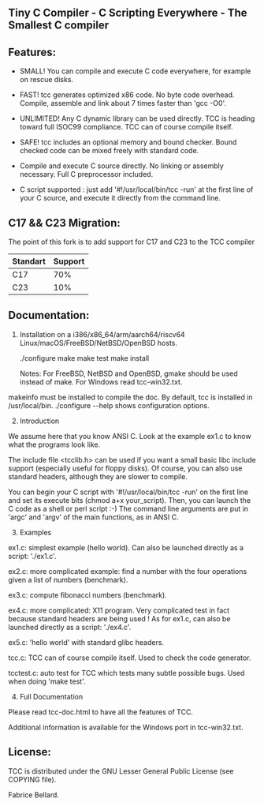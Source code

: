 Tiny C Compiler - C Scripting Everywhere - The Smallest C compiler
-----------------------------------------------------------------------

Features:
--------

- SMALL! You can compile and execute C code everywhere, for example on
  rescue disks.

- FAST! tcc generates optimized x86 code. No byte code
  overhead. Compile, assemble and link about 7 times faster than 'gcc
  -O0'.

- UNLIMITED! Any C dynamic library can be used directly. TCC is
  heading toward full ISOC99 compliance. TCC can of course compile
  itself.

- SAFE! tcc includes an optional memory and bound checker. Bound
  checked code can be mixed freely with standard code.

- Compile and execute C source directly. No linking or assembly
  necessary. Full C preprocessor included.

- C script supported : just add '#!/usr/local/bin/tcc -run' at the first
  line of your C source, and execute it directly from the command
  line.

C17 && C23 Migration:
--------------------

The point of this fork is to add support for C17 and C23 to the TCC compiler

| Standart | Support |
|----------|---------|
| C17      | 70%     |
| C23      | 10%      |

Documentation:
-------------

1) Installation on a i386/x86_64/arm/aarch64/riscv64
   Linux/macOS/FreeBSD/NetBSD/OpenBSD hosts.

   ./configure
   make
   make test
   make install

   Notes: For FreeBSD, NetBSD and OpenBSD, gmake should be used instead of make.
   For Windows read tcc-win32.txt.

makeinfo must be installed to compile the doc.  By default, tcc is
installed in /usr/local/bin.  ./configure --help  shows configuration
options.


2) Introduction

We assume here that you know ANSI C. Look at the example ex1.c to know
what the programs look like.

The include file <tcclib.h> can be used if you want a small basic libc
include support (especially useful for floppy disks). Of course, you
can also use standard headers, although they are slower to compile.

You can begin your C script with '#!/usr/local/bin/tcc -run' on the first
line and set its execute bits (chmod a+x your_script). Then, you can
launch the C code as a shell or perl script :-) The command line
arguments are put in 'argc' and 'argv' of the main functions, as in
ANSI C.

3) Examples

ex1.c: simplest example (hello world). Can also be launched directly
as a script: './ex1.c'.

ex2.c: more complicated example: find a number with the four
operations given a list of numbers (benchmark).

ex3.c: compute fibonacci numbers (benchmark).

ex4.c: more complicated: X11 program. Very complicated test in fact
because standard headers are being used ! As for ex1.c, can also be launched
directly as a script: './ex4.c'.

ex5.c: 'hello world' with standard glibc headers.

tcc.c: TCC can of course compile itself. Used to check the code
generator.

tcctest.c: auto test for TCC which tests many subtle possible bugs. Used
when doing 'make test'.

4) Full Documentation

Please read tcc-doc.html to have all the features of TCC.

Additional information is available for the Windows port in tcc-win32.txt.

License:
-------

TCC is distributed under the GNU Lesser General Public License (see
COPYING file).

Fabrice Bellard.
